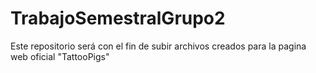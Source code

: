 # TrabajoSemestralGrupo2
Este repositorio será con el fin de subir archivos creados para la pagina web oficial "TattooPigs" 
